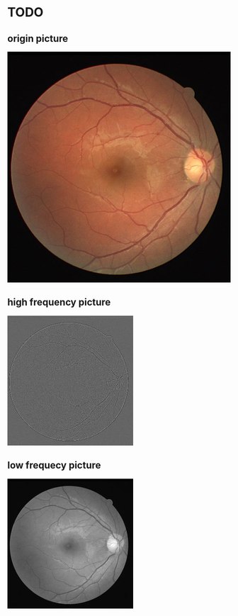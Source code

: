 # TODO
## origin picture
![origin picture](/dataset/37_training.jpg "origin picture") 
## high frequency picture
![high frequency](/dataset/37_training_h.jpg) 
## low frequecy picture
![Low frequency](/dataset/37_training_l.jpg) 
